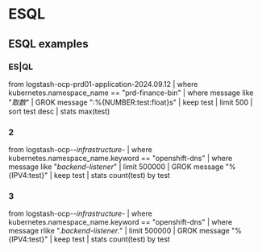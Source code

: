 # ESQL

## ESQL examples

### ES|QL
from logstash-ocp-prd01-application-2024.09.12 | 
where kubernetes.namespace_name == "prd-finance-bin" |
where message like "*取数*"
| GROK message ":%{NUMBER:test:float}s"
| keep test
| limit 500
| sort test desc
| stats max(test)

### 2
from logstash-ocp-*-infrastructure-* | 
where kubernetes.namespace_name.keyword == "openshift-dns"
| where message like "*backend-listener*"
| limit 500000
| GROK message "%{IPV4:test}"
| keep test
| stats count(test) by test

### 3
from logstash-ocp-*-infrastructure-* | 
where kubernetes.namespace_name.keyword == "openshift-dns"
| where message rlike ".*backend-listener.*"
| limit 500000
| GROK message "%{IPV4:test}"
| keep test
| stats count(test) by test